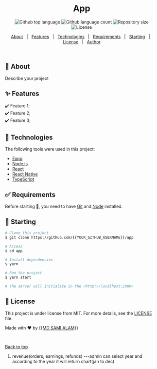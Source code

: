<h1 align="center">App</h1>

<p align="center">
  <img alt="Github top language" src="https://img.shields.io/github/languages/top/{{sami5671}}/app?color=56BEB8">
  <img alt="Github language count" src="https://img.shields.io/github/languages/count/{{sami5671}}/app?color=56BEB8">
  <img alt="Repository size" src="https://img.shields.io/github/repo-size/{{sami5671}}/app?color=56BEB8">
  <img alt="License" src="https://img.shields.io/github/license/{{sami5671}}/app?color=56BEB8">
</p>

<p align="center">
  <a href="#dart-about">About</a> &#xa0; | &#xa0; 
  <a href="#sparkles-features">Features</a> &#xa0; | &#xa0;
  <a href="#rocket-technologies">Technologies</a> &#xa0; | &#xa0;
  <a href="#white_check_mark-requirements">Requirements</a> &#xa0; | &#xa0;
  <a href="#checkered_flag-starting">Starting</a> &#xa0; | &#xa0;
  <a href="#memo-license">License</a> &#xa0; | &#xa0;
  <a href="https://github.com/{{YOUR_GITHUB_USERNAME}}" target="_blank">Author</a>
</p>

<br>

## :dart: About

Describe your project

## :sparkles: Features

:heavy_check_mark: Feature 1;\
:heavy_check_mark: Feature 2;\
:heavy_check_mark: Feature 3;

## :rocket: Technologies

The following tools were used in this project:

- [Expo](https://expo.io/)
- [Node.js](https://nodejs.org/en/)
- [React](https://pt-br.reactjs.org/)
- [React Native](https://reactnative.dev/)
- [TypeScript](https://www.typescriptlang.org/)

## :white_check_mark: Requirements

Before starting :checkered_flag:, you need to have [Git](https://git-scm.com) and [Node](https://nodejs.org/en/) installed.

## :checkered_flag: Starting

```bash
# Clone this project
$ git clone https://github.com/{{YOUR_GITHUB_USERNAME}}/app

# Access
$ cd app

# Install dependencies
$ yarn

# Run the project
$ yarn start

# The server will initialize in the <http://localhost:3000>
```

## :memo: License

This project is under license from MIT. For more details, see the [LICENSE](LICENSE) file.

Made with :heart: by <a href="https://github.com/{{sami5671}}" target="_blank">{{MD SAMI ALAM}}</a>

&#xa0;

<a href="#top">Back to top</a>

<!--

🌿 1. Overview / Welcome Message
User's name and greeting

Account type (e.g., Regular / Premium)

Profile picture (optional)

🛒 2. Recent Orders
List of recent orders with status (e.g., Shipped, Processing, Delivered)

View Order Details / Invoice

📦 3. Track Orders
Option to track current orders with real-time status updates

❤️ 4. Wishlist / Saved Items
Items user has added to their wishlist or saved for later

📊 5. Shopping Activity Summary
Total orders placed

Total amount spent

Reward points (if applicable)

🧾 6. Billing & Shipping Information
Display saved addresses

Edit/update address

Default payment methods

⚙️ 7. Account Settings
Edit Profile (name, email, password)

Notification preferences (email, SMS)

Manage subscriptions (if any)

💬 8. Support Section
Contact Support / Chat

FAQs

Return & Refund Policy

📩 9. Messages / Notifications
Delivery alerts

Promotional messages

Order-related notifications

💼 10. Logout Button
Easy access to securely log out -->

<!-- revenue and demographic chart plant-->

1. revenue(orders, earnings, refunds)
   ---admin can select year and according to the year it will return chart(jan to dec)
